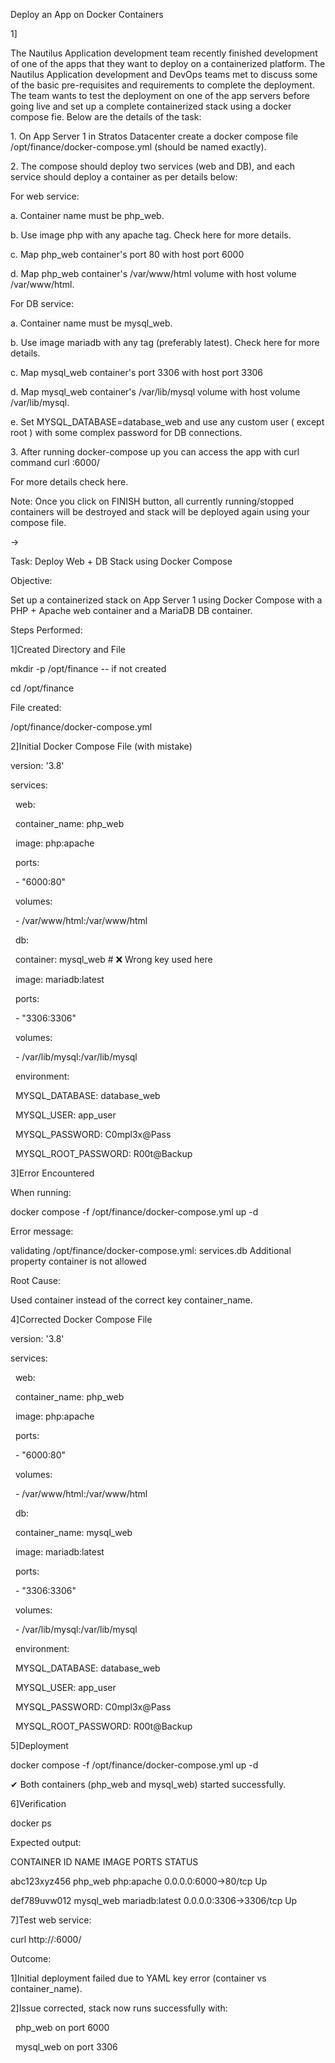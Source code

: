 Deploy an App on Docker Containers



1]

The Nautilus Application development team recently finished development of one of the apps that they want to deploy on a containerized platform. The Nautilus Application development and DevOps teams met to discuss some of the basic pre-requisites and requirements to complete the deployment. The team wants to test the deployment on one of the app servers before going live and set up a complete containerized stack using a docker compose fie. Below are the details of the task:

1\. On App Server 1 in Stratos Datacenter create a docker compose file /opt/finance/docker-compose.yml (should be named exactly).

2\. The compose should deploy two services (web and DB), and each service should deploy a container as per details below:



For web service:

a. Container name must be php\_web.

b. Use image php with any apache tag. Check here for more details.

c. Map php\_web container's port 80 with host port 6000

d. Map php\_web container's /var/www/html volume with host volume /var/www/html.



For DB service:

a. Container name must be mysql\_web.

b. Use image mariadb with any tag (preferably latest). Check here for more details.

c. Map mysql\_web container's port 3306 with host port 3306

d. Map mysql\_web container's /var/lib/mysql volume with host volume /var/lib/mysql.

e. Set MYSQL\_DATABASE=database\_web and use any custom user ( except root ) with some complex password for DB connections.



3\. After running docker-compose up you can access the app with curl command curl <server-ip or hostname>:6000/



For more details check here.



Note: Once you click on FINISH button, all currently running/stopped containers will be destroyed and stack will be deployed again using your compose file.



->



Task: Deploy Web + DB Stack using Docker Compose



Objective:

Set up a containerized stack on App Server 1 using Docker Compose with a PHP + Apache web container and a MariaDB DB container.



Steps Performed:

1]Created Directory and File

mkdir -p /opt/finance    -- if not created

cd /opt/finance



File created:

/opt/finance/docker-compose.yml





2]Initial Docker Compose File (with mistake)

version: '3.8'



services:

&nbsp; web:

&nbsp;   container\_name: php\_web

&nbsp;   image: php:apache

&nbsp;   ports:

&nbsp;     - "6000:80"

&nbsp;   volumes:

&nbsp;     - /var/www/html:/var/www/html



&nbsp; db:

&nbsp;   container: mysql\_web   # ❌ Wrong key used here

&nbsp;   image: mariadb:latest

&nbsp;   ports:

&nbsp;     - "3306:3306"

&nbsp;   volumes:

&nbsp;     - /var/lib/mysql:/var/lib/mysql

&nbsp;   environment:

&nbsp;     MYSQL\_DATABASE: database\_web

&nbsp;     MYSQL\_USER: app\_user

&nbsp;     MYSQL\_PASSWORD: C0mpl3x@Pass

&nbsp;     MYSQL\_ROOT\_PASSWORD: R00t@Backup





3]Error Encountered

When running:

docker compose -f /opt/finance/docker-compose.yml up -d





Error message:

validating /opt/finance/docker-compose.yml: services.db Additional property container is not allowed



Root Cause:

Used container instead of the correct key container\_name.



4]Corrected Docker Compose File

version: '3.8'



services:

&nbsp; web:

&nbsp;   container\_name: php\_web

&nbsp;   image: php:apache

&nbsp;   ports:

&nbsp;     - "6000:80"

&nbsp;   volumes:

&nbsp;     - /var/www/html:/var/www/html



&nbsp; db:

&nbsp;   container\_name: mysql\_web

&nbsp;   image: mariadb:latest

&nbsp;   ports:

&nbsp;     - "3306:3306"

&nbsp;   volumes:

&nbsp;     - /var/lib/mysql:/var/lib/mysql

&nbsp;   environment:

&nbsp;     MYSQL\_DATABASE: database\_web

&nbsp;     MYSQL\_USER: app\_user

&nbsp;     MYSQL\_PASSWORD: C0mpl3x@Pass

&nbsp;     MYSQL\_ROOT\_PASSWORD: R00t@Backup





5]Deployment

docker compose -f /opt/finance/docker-compose.yml up -d

✔ Both containers (php\_web and mysql\_web) started successfully.





6]Verification

docker ps



Expected output:

CONTAINER ID	NAME	IMAGE	PORTS	STATUS

abc123xyz456	php\_web	php:apache	0.0.0.0:6000->80/tcp	Up

def789uvw012	mysql\_web	mariadb:latest	0.0.0.0:3306->3306/tcp	Up





7]Test web service:

curl http://<server-ip>:6000/





Outcome:

1]Initial deployment failed due to YAML key error (container vs container\_name).

2]Issue corrected, stack now runs successfully with:

&nbsp;  php\_web on port 6000

&nbsp;  mysql\_web on port 3306







